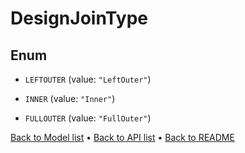 

# DesignJoinType

## Enum


* `LEFTOUTER` (value: `"LeftOuter"`)

* `INNER` (value: `"Inner"`)

* `FULLOUTER` (value: `"FullOuter"`)



[Back to Model list](../README.md#documentation-for-models) &#8226; [Back to API list](../README.md#documentation-for-api-endpoints) &#8226; [Back to README](../README.md)


